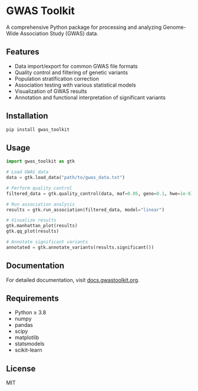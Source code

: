 # GWAS Toolkit

A comprehensive Python package for processing and analyzing Genome-Wide Association Study (GWAS) data.

## Features

- Data import/export for common GWAS file formats
- Quality control and filtering of genetic variants
- Population stratification correction
- Association testing with various statistical models
- Visualization of GWAS results
- Annotation and functional interpretation of significant variants

## Installation

```bash
pip install gwas_toolkit
```

## Usage

```python
import gwas_toolkit as gtk

# Load GWAS data
data = gtk.load_data("path/to/gwas_data.txt")

# Perform quality control
filtered_data = gtk.quality_control(data, maf=0.05, geno=0.1, hwe=1e-6)

# Run association analysis
results = gtk.run_association(filtered_data, model="linear")

# Visualize results
gtk.manhattan_plot(results)
gtk.qq_plot(results)

# Annotate significant variants
annotated = gtk.annotate_variants(results.significant())
```

## Documentation

For detailed documentation, visit [docs.gwastoolkit.org](https://docs.gwastoolkit.org).

## Requirements

- Python ≥ 3.8
- numpy
- pandas
- scipy
- matplotlib
- statsmodels
- scikit-learn

## License

MIT 